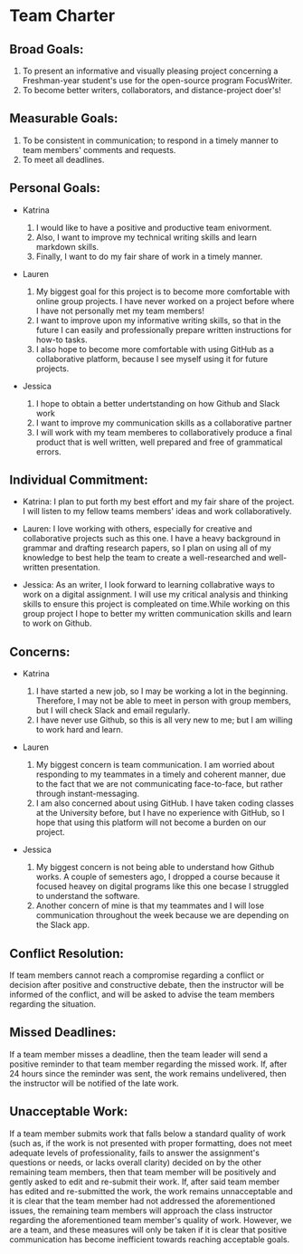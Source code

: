 # Team Charter

## Broad Goals:
  1. To present an informative and visually pleasing project concerning a Freshman-year student's use for the open-source program FocusWriter.
  2. To become better writers, collaborators, and distance-project doer's!


## Measurable Goals:
  1. To be consistent in communication; to respond in a timely manner to team members' comments and requests.
  2. To meet all deadlines.


## Personal Goals:

* Katrina
  1. I would like to have a positive and productive team enivorment.
  2. Also, I want to improve my technical writing skills and learn markdown skills.
  3. Finally, I want to do my fair share of work in a timely manner.
  
* Lauren
  1. My biggest goal for this project is to become more comfortable with online group projects. I have never worked on a project before where I have not personally met my team members!
  2. I want to improve upon my informative writing skills, so that in the future I can easily and professionally prepare written instructions for how-to tasks.
  3. I also hope to become more comfortable with using GitHub as a collaborative platform, because I see myself using it for future projects.
 
* Jessica
  1. I hope to obtain a better undertstanding on how Github and Slack work
  2. I want to improve my communication skills as a collaborative partner
  3. I will work with my team memberes to collaboratively produce a final product that is well written, well prepared and free of grammatical errors.  
 
## Individual Commitment:

* Katrina: I plan to put forth my best effort and my fair share of the project. I will listen to my fellow teams members' ideas and work collaboratively. 

* Lauren: I love working with others, especially for creative and collaborative projects such as this one. I have a heavy background in grammar and drafting research papers, so I plan on using all of my knowledge to best help the team to create a well-researched and well-written presentation.

* Jessica: As an writer, I look forward to learning collabrative ways to work on a digital assignment. I will use my critical analysis    and thinking skills to ensure this project is compleated on time.While working on this group project I hope to better my written communication skills and learn to work on Github. 

## Concerns:

* Katrina
  1. I have started a new job, so I may be working a lot in the beginning. Therefore, I may not be able to meet in person with group members, but I will check Slack and email regularly. 
  2. I have never use Github, so this is all very new to me; but I am willing to work hard and learn. 

* Lauren
  1. My biggest concern is team communication. I am worried about responding to my teammates in a timely and coherent manner, due to the fact that we are not communicating face-to-face, but rather through instant-messaging.
  2. I am also concerned about using GitHub. I have taken coding classes at the University before, but I have no experience with GitHub, so I hope that using this platform will not become a burden on our project.
  
* Jessica
  1. My biggest concern is not being able to understand how Github works. A couple of semesters ago, I dropped a course because it focused heavey on digital programs like this one becase I struggled to understand the software. 
  2. Another concern of mine is that my teammates and I will lose communication throughout the week because we are depending on the Slack app.
## Conflict Resolution:
If team members cannot reach a compromise regarding a conflict or decision after positive and constructive debate, then the instructor will be informed of the conflict, and will be asked to advise the team members regarding the situation. 

## Missed Deadlines:
If a team member misses a deadline, then the team leader will send a positive reminder to that team member regarding the missed work. If, after 24 hours since the reminder was sent, the work remains undelivered, then the instructor will be notified of the late work. 

## Unacceptable Work:
If a team member submits work that falls below a standard quality of work (such as, if the work is not presented with proper formatting, does not meet adequate levels of professionality, fails to answer the assignment's questions or needs, or lacks overall clarity) decided on by the other remaining team members, then that team member will be positively and gently asked to edit and re-submit their work. If, after said team member has edited and re-submitted the work, the work remains unnacceptable and it is clear that the team member had not addressed the aforementioned issues, the remaining team members will approach the class instructor regarding the aforementioned team member's quality of work. However, we are a team, and these measures will only be taken if it is clear that positive communication has become inefficient towards reaching acceptable goals.

